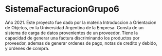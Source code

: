 # SistemaFacturacionGrupo6

Año 2021.
Este proyecto fue dado por la materia Introduccion a Orientacion de Objetos, en la Universidad Argentina de la Empresa.
Consta de un sistema de carga de datos provenientes de un proveedor. 
Tiene la capacidad de generar una factura discriminando los productos por proveedor, ademas de generar ordenes de pago, notas de credito y debido, y ordenes de compra.
